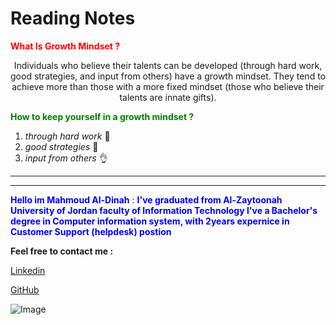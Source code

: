 # Reading Notes


<span style="color:red">**What Is Growth Mindset ?**</span>

<div align="center">Individuals who believe their talents can be developed (through hard work, good strategies, and input from others) have a growth mindset. They tend to achieve more than those with a more fixed mindset (those who believe their talents are innate gifts).</div>

 <span style="color:green">**How to keep yourself in a growth mindset ?**</span>

 1. *through hard work* 👷
 2. *good strategies* 📖
 3. *input from others* 👌


---
---


<span style="color:Blue">**Hello im Mahmoud Al-Dinah** : **I've graduated from Al-Zaytoonah University of Jordan faculty of Information Technology I've a Bachelor's degree in Computer information system, with 2years expernice in Customer Support (helpdesk) postion**</span>

**Feel free to contact me :**

[Linkedin](www.linkedin.com/in/mahmoudaldinah)

[GitHub](https://github.com/Mahmoud-Dinah)

![Image](https://image.freepik.com/free-vector/have-nice-day-neon-signs-style-text_118419-1376.jpg)
